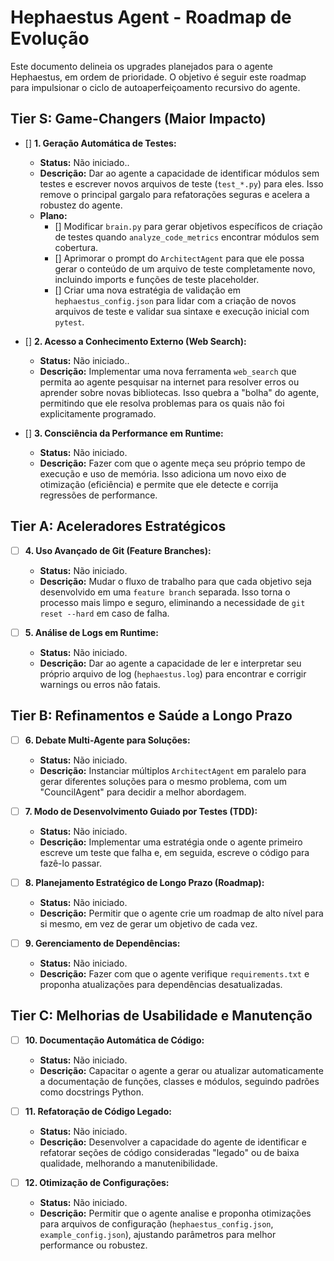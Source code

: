 # Hephaestus Agent - Roadmap de Evolução

Este documento delineia os upgrades planejados para o agente Hephaestus, em ordem de prioridade. O objetivo é seguir este roadmap para impulsionar o ciclo de autoaperfeiçoamento recursivo do agente.

## Tier S: Game-Changers (Maior Impacto)

- [] **1. Geração Automática de Testes:**
  -   **Status:** Não iniciado..
  -   **Descrição:** Dar ao agente a capacidade de identificar módulos sem testes e escrever novos arquivos de teste (`test_*.py`) para eles. Isso remove o principal gargalo para refatorações seguras e acelera a robustez do agente.
  -   **Plano:**
      -   [] Modificar `brain.py` para gerar objetivos específicos de criação de testes quando `analyze_code_metrics` encontrar módulos sem cobertura.
      -   [] Aprimorar o prompt do `ArchitectAgent` para que ele possa gerar o conteúdo de um arquivo de teste completamente novo, incluindo imports e funções de teste placeholder.
      -   [] Criar uma nova estratégia de validação em `hephaestus_config.json` para lidar com a criação de novos arquivos de teste e validar sua sintaxe e execução inicial com `pytest`.

- [] **2. Acesso a Conhecimento Externo (Web Search):**
  -   **Status:** Não iniciado..
  -   **Descrição:** Implementar uma nova ferramenta `web_search` que permita ao agente pesquisar na internet para resolver erros ou aprender sobre novas bibliotecas. Isso quebra a "bolha" do agente, permitindo que ele resolva problemas para os quais não foi explicitamente programado.

- [] **3. Consciência da Performance em Runtime:**
  -   **Status:** Não iniciado.
  -   **Descrição:** Fazer com que o agente meça seu próprio tempo de execução e uso de memória. Isso adiciona um novo eixo de otimização (eficiência) e permite que ele detecte e corrija regressões de performance.

## Tier A: Aceleradores Estratégicos

- [ ] **4. Uso Avançado de Git (Feature Branches):**
  -   **Status:** Não iniciado.
  -   **Descrição:** Mudar o fluxo de trabalho para que cada objetivo seja desenvolvido em uma `feature branch` separada. Isso torna o processo mais limpo e seguro, eliminando a necessidade de `git reset --hard` em caso de falha.

- [ ] **5. Análise de Logs em Runtime:**
  -   **Status:** Não iniciado.
  -   **Descrição:** Dar ao agente a capacidade de ler e interpretar seu próprio arquivo de log (`hephaestus.log`) para encontrar e corrigir warnings ou erros não fatais.

## Tier B: Refinamentos e Saúde a Longo Prazo

- [ ] **6. Debate Multi-Agente para Soluções:**
  -   **Status:** Não iniciado.
  -   **Descrição:** Instanciar múltiplos `ArchitectAgent` em paralelo para gerar diferentes soluções para o mesmo problema, com um "CouncilAgent" para decidir a melhor abordagem.

- [ ] **7. Modo de Desenvolvimento Guiado por Testes (TDD):**
  -   **Status:** Não iniciado.
  -   **Descrição:** Implementar uma estratégia onde o agente primeiro escreve um teste que falha e, em seguida, escreve o código para fazê-lo passar.

- [ ] **8. Planejamento Estratégico de Longo Prazo (Roadmap):**
  -   **Status:** Não iniciado.
  -   **Descrição:** Permitir que o agente crie um roadmap de alto nível para si mesmo, em vez de gerar um objetivo de cada vez.

- [ ] **9. Gerenciamento de Dependências:**
  -   **Status:** Não iniciado.
  -   **Descrição:** Fazer com que o agente verifique `requirements.txt` e proponha atualizações para dependências desatualizadas.

## Tier C: Melhorias de Usabilidade e Manutenção

- [ ] **10. Documentação Automática de Código:**
  -   **Status:** Não iniciado.
  -   **Descrição:** Capacitar o agente a gerar ou atualizar automaticamente a documentação de funções, classes e módulos, seguindo padrões como docstrings Python.

- [ ] **11. Refatoração de Código Legado:**
  -   **Status:** Não iniciado.
  -   **Descrição:** Desenvolver a capacidade do agente de identificar e refatorar seções de código consideradas "legado" ou de baixa qualidade, melhorando a manutenibilidade.

- [ ] **12. Otimização de Configurações:**
  -   **Status:** Não iniciado.
  -   **Descrição:** Permitir que o agente analise e proponha otimizações para arquivos de configuração (`hephaestus_config.json`, `example_config.json`), ajustando parâmetros para melhor performance ou robustez.
